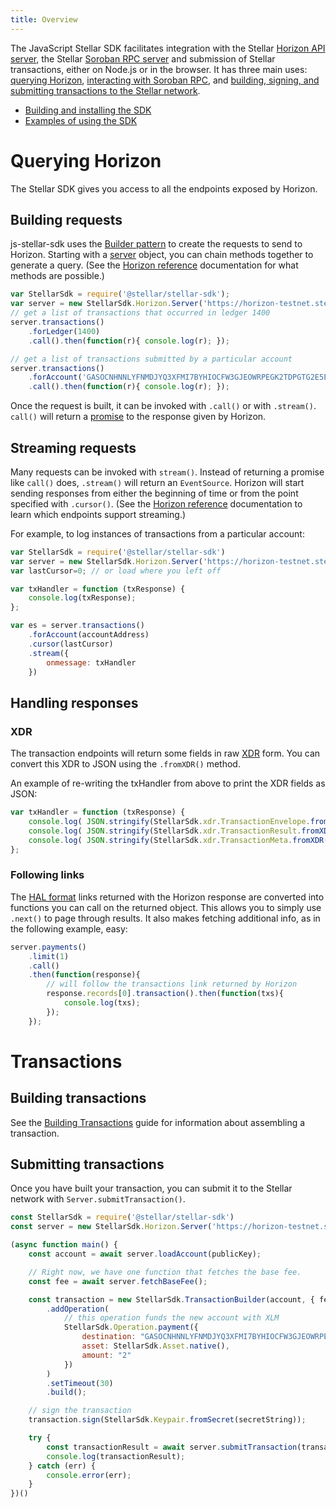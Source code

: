 ```yaml
---
title: Overview
---
```

The JavaScript Stellar SDK facilitates integration with the Stellar [Horizon API server](https://developers.stellar.org/api/), the Stellar [Soroban RPC server](https://developers.stellar.org/network/soroban-rpc) and submission of Stellar transactions, either on Node.js or in the browser. It has three main uses: [querying Horizon](#querying-horizon), [interacting with Soroban RPC](), and [building, signing, and submitting transactions to the Stellar network](#building-transactions).

 * [Building and installing the SDK](https://github.com/stellar/js-stellar-sdk)
 * [Examples of using the SDK](./examples.md)

# Querying Horizon
The Stellar SDK gives you access to all the endpoints exposed by Horizon.

## Building requests
js-stellar-sdk uses the [Builder pattern](https://en.wikipedia.org/wiki/Builder_pattern) to create the requests to send to Horizon. Starting with a [server](https://stellar.github.io/js-stellar-sdk/Server.html) object, you can chain methods together to generate a query. (See the [Horizon reference](https://developers.stellar.org/api/) documentation for what methods are possible.)

```js
var StellarSdk = require('@stellar/stellar-sdk');
var server = new StellarSdk.Horizon.Server('https://horizon-testnet.stellar.org');
// get a list of transactions that occurred in ledger 1400
server.transactions()
    .forLedger(1400)
    .call().then(function(r){ console.log(r); });

// get a list of transactions submitted by a particular account
server.transactions()
    .forAccount('GASOCNHNNLYFNMDJYQ3XFMI7BYHIOCFW3GJEOWRPEGK2TDPGTG2E5EDW')
    .call().then(function(r){ console.log(r); });
```

Once the request is built, it can be invoked with `.call()` or with `.stream()`. `call()` will return a [promise](https://developer.mozilla.org/en-US/docs/Web/JavaScript/Reference/Global_Objects/Promise) to the response given by Horizon.

## Streaming requests
Many requests can be invoked with `stream()`. Instead of returning a promise like `call()` does, `.stream()` will return an `EventSource`. Horizon will start sending responses from either the beginning of time or from the point specified with `.cursor()`. (See the [Horizon reference](https://developers.stellar.org/api/introduction/streaming/) documentation to learn which endpoints support streaming.)

For example, to log instances of transactions from a particular account:

```javascript
var StellarSdk = require('@stellar/stellar-sdk')
var server = new StellarSdk.Horizon.Server('https://horizon-testnet.stellar.org');
var lastCursor=0; // or load where you left off

var txHandler = function (txResponse) {
    console.log(txResponse);
};

var es = server.transactions()
    .forAccount(accountAddress)
    .cursor(lastCursor)
    .stream({
        onmessage: txHandler
    })
```

## Handling responses

### XDR
The transaction endpoints will return some fields in raw [XDR](https://developers.stellar.org/api/introduction/xdr/)
form. You can convert this XDR to JSON using the `.fromXDR()` method.

An example of re-writing the txHandler from above to print the XDR fields as JSON:

```javascript
var txHandler = function (txResponse) {
    console.log( JSON.stringify(StellarSdk.xdr.TransactionEnvelope.fromXDR(txResponse.envelope_xdr, 'base64')) );
    console.log( JSON.stringify(StellarSdk.xdr.TransactionResult.fromXDR(txResponse.result_xdr, 'base64')) );
    console.log( JSON.stringify(StellarSdk.xdr.TransactionMeta.fromXDR(txResponse.result_meta_xdr, 'base64')) );
};

```


### Following links
The [HAL format](https://developers.stellar.org/api/introduction/response-format/) links returned with the Horizon response are converted into functions you can call on the returned object.
This allows you to simply use `.next()` to page through results. It also makes fetching additional info, as in the following example, easy:

```js
server.payments()
    .limit(1)
    .call()
    .then(function(response){
        // will follow the transactions link returned by Horizon
        response.records[0].transaction().then(function(txs){
            console.log(txs);
        });
    });
```


# Transactions

## Building transactions

See the [Building Transactions](https://github.com/stellar/js-stellar-base/blob/master/docs/reference/building-transactions.md) guide for information about assembling a transaction.

## Submitting transactions
Once you have built your transaction, you can submit it to the Stellar network with `Server.submitTransaction()`.
```js
const StellarSdk = require('@stellar/stellar-sdk')
const server = new StellarSdk.Horizon.Server('https://horizon-testnet.stellar.org');

(async function main() {
    const account = await server.loadAccount(publicKey);

    // Right now, we have one function that fetches the base fee.
    const fee = await server.fetchBaseFee();

    const transaction = new StellarSdk.TransactionBuilder(account, { fee, networkPassphrase: StellarSdk.Networks.TESTNET })
        .addOperation(
            // this operation funds the new account with XLM
            StellarSdk.Operation.payment({
                destination: "GASOCNHNNLYFNMDJYQ3XFMI7BYHIOCFW3GJEOWRPEGK2TDPGTG2E5EDW",
                asset: StellarSdk.Asset.native(),
                amount: "2"
            })
        )
        .setTimeout(30)
        .build();

    // sign the transaction
    transaction.sign(StellarSdk.Keypair.fromSecret(secretString));

    try {
        const transactionResult = await server.submitTransaction(transaction);
        console.log(transactionResult);
    } catch (err) {
        console.error(err);
    }
})()
```
